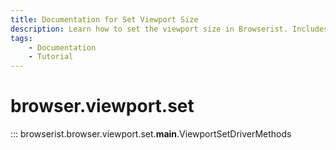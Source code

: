 ```yaml
---
title: Documentation for Set Viewport Size
description: Learn how to set the viewport size in Browserist. Includes code examples for beginners and advanced users for web scraping and browser automation.
tags:
    - Documentation
    - Tutorial
---
```


# browser.viewport.set

::: browserist.browser.viewport.set.__main__.ViewportSetDriverMethods
